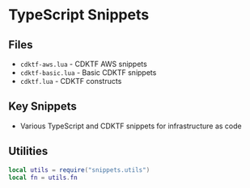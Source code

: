 # TypeScript Snippets

## Files
- `cdktf-aws.lua` - CDKTF AWS snippets
- `cdktf-basic.lua` - Basic CDKTF snippets
- `cdktf.lua` - CDKTF constructs

## Key Snippets
- Various TypeScript and CDKTF snippets for infrastructure as code

## Utilities
```lua
local utils = require("snippets.utils")
local fn = utils.fn
```
